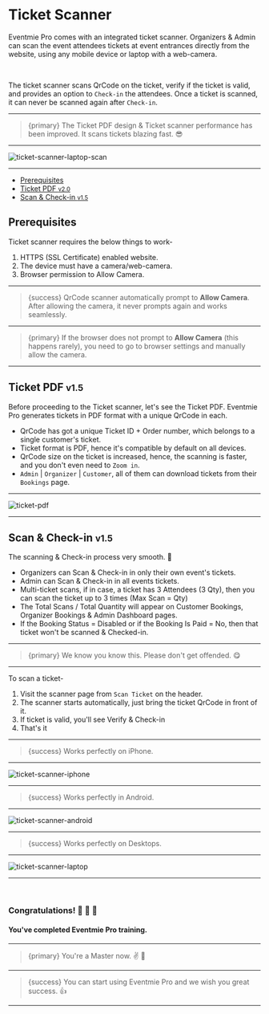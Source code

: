 # Ticket Scanner

Eventmie Pro comes with an integrated ticket scanner. Organizers & Admin can scan the event attendees tickets at event entrances directly from the website, using any mobile device or laptop with a web-camera.

<br>

The ticket scanner scans QrCode on the ticket, verify if the ticket is valid, and provides an option to `Check-in` the attendees. Once a ticket is scanned, it can never be scanned again after `Check-in`.

---

>{primary} The Ticket PDF design & Ticket scanner performance has been improved. It scans tickets blazing fast. 😎

---

![ticket-scanner-laptop-scan](https://eventmie-pro-docs.classiebit.com/images/v2/EventmieProImages/ticket-scanner-laptop-scan.png "ticket-scanner-laptop-scan")

---


- [Prerequisites](#Prerequisites)
- [Ticket PDF <small class="v">v2.0</small>](#ticket-pdf)
- [Scan & Check-in <small class="v">v1.5</small>](#scan-check-in)



<a name="prerequisites"></a>
## Prerequisites

Ticket scanner requires the below things to work-

1. HTTPS (SSL Certificate) enabled website.
2. The device must have a camera/web-camera.
3. Browser permission to Allow Camera.

---

>{success} QrCode scanner automatically prompt to **Allow Camera**. After allowing the camera, it never prompts again and works seamlessly.

---

>{primary} If the browser does not prompt to **Allow Camera** (this happens rarely), you need to go to browser settings and manually allow the camera.

---


<a name="ticket-pdf"></a>
## Ticket PDF <small class="v">v1.5</small>

Before proceeding to the Ticket scanner, let's see the Ticket PDF. Eventmie Pro generates tickets in PDF format with a unique QrCode in each.

- QrCode has got a unique Ticket ID + Order number, which belongs to a single customer's ticket.
- Ticket format is PDF, hence it's compatible by default on all devices.
- QrCode size on the ticket is increased, hence, the scanning is faster, and you don't even need to `Zoom in`.
- `Admin` | `Organizer` | `Customer`, all of them can download tickets from their `Bookings` page.


---

![ticket-pdf](https://eventmie-pro-docs.classiebit.com/public/images/v2/EventmieProImages/ticket-scanner-laptop-scan.png "ticket-pdf")

---


<a name="scan-check-in"></a>
## Scan & Check-in <small class="v">v1.5</small>

The scanning & Check-in process very smooth. 🍺

- Organizers can Scan & Check-in in only their own event's tickets.
- Admin can Scan & Check-in in all events tickets.
- Multi-ticket scans, if in case, a ticket has 3 Attendees (3 Qty), then you can scan the ticket up to 3 times (Max Scan = Qty)
- The Total Scans / Total Quantity will appear on Customer Bookings, Organizer Bookings & Admin Dashboard pages.
- If the Booking Status = Disabled or if the Booking Is Paid = No, then that ticket won't be scanned & Checked-in.

---

>{primary} We know you know this. Please don't get offended. 😋

---

To scan a ticket-

1. Visit the scanner page from `Scan Ticket` on the header.
2. The scanner starts automatically, just bring the ticket QrCode in front of it.
3. If ticket is valid, you'll see <larecipe-button type="success" size="sm" rounded>Verify & Check-in</larecipe-button>
4. That's it

---

>{success} Works perfectly on iPhone.

---

![ticket-scanner-iphone](https://eventmie-pro-docs.classiebit.com/images/v2/EventmieProImages/ticket-scanner-iphone.png "ticket-scanner-iphone")

---

>{success} Works perfectly in Android.

---

![ticket-scanner-android](https://eventmie-pro-docs.classiebit.com/images/v2/EventmieProImages/ticket-scanner-android.png "ticket-scanner-android")

---

>{success} Works perfectly on Desktops.

---

![ticket-scanner-laptop](https://eventmie-pro-docs.classiebit.com/images/ticket-scanner-laptop.jpg "ticket-scanner-laptop")

---


<br>


### Congratulations! 🎊 🍾 🎉
#### You've completed Eventmie Pro training.

---

>{primary} You're a Master now. ✌️ 🤝

---

>{success} You can start using Eventmie Pro and we wish you great success. 👍

---
